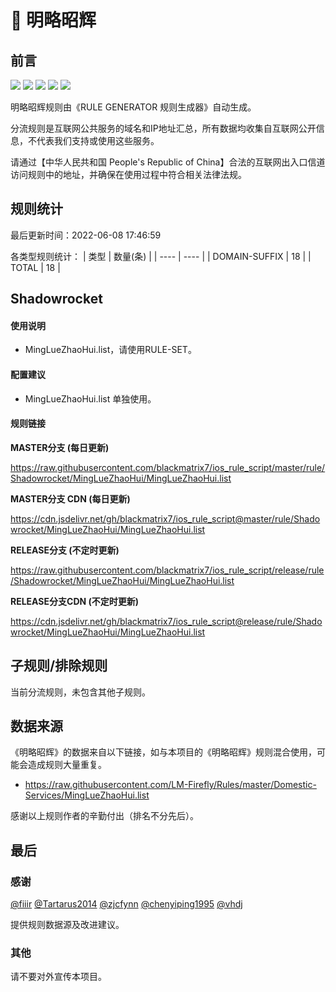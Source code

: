 # 🧸 明略昭辉

## 前言

![](https://shields.io/badge/-移除重复规则-ff69b4) ![](https://shields.io/badge/-DOMAIN与DOMAIN--SUFFIX合并-green) ![](https://shields.io/badge/-DOMAIN--SUFFIX间合并-critical) ![](https://shields.io/badge/-DOMAIN--SUFFIX与DOMAIN--KEYWORD合并-blue) ![](https://shields.io/badge/-IP--CIDR(6)合并-blueviolet) 

明略昭辉规则由《RULE GENERATOR 规则生成器》自动生成。

分流规则是互联网公共服务的域名和IP地址汇总，所有数据均收集自互联网公开信息，不代表我们支持或使用这些服务。

请通过【中华人民共和国 People's Republic of China】合法的互联网出入口信道访问规则中的地址，并确保在使用过程中符合相关法律法规。

## 规则统计

最后更新时间：2022-06-08 17:46:59

各类型规则统计：
| 类型 | 数量(条)  | 
| ---- | ----  |
| DOMAIN-SUFFIX | 18  | 
| TOTAL | 18  | 


## Shadowrocket 

#### 使用说明
- MingLueZhaoHui.list，请使用RULE-SET。

#### 配置建议
- MingLueZhaoHui.list 单独使用。

#### 规则链接
**MASTER分支 (每日更新)**

https://raw.githubusercontent.com/blackmatrix7/ios_rule_script/master/rule/Shadowrocket/MingLueZhaoHui/MingLueZhaoHui.list

**MASTER分支 CDN (每日更新)**

https://cdn.jsdelivr.net/gh/blackmatrix7/ios_rule_script@master/rule/Shadowrocket/MingLueZhaoHui/MingLueZhaoHui.list

**RELEASE分支 (不定时更新)**

https://raw.githubusercontent.com/blackmatrix7/ios_rule_script/release/rule/Shadowrocket/MingLueZhaoHui/MingLueZhaoHui.list

**RELEASE分支CDN (不定时更新)**

https://cdn.jsdelivr.net/gh/blackmatrix7/ios_rule_script@release/rule/Shadowrocket/MingLueZhaoHui/MingLueZhaoHui.list

## 子规则/排除规则


当前分流规则，未包含其他子规则。

## 数据来源

《明略昭辉》的数据来自以下链接，如与本项目的《明略昭辉》规则混合使用，可能会造成规则大量重复。

- https://raw.githubusercontent.com/LM-Firefly/Rules/master/Domestic-Services/MingLueZhaoHui.list


感谢以上规则作者的辛勤付出（排名不分先后）。

## 最后

### 感谢

[@fiiir](https://github.com/fiiir) [@Tartarus2014](https://github.com/Tartarus2014) [@zjcfynn](https://github.com/zjcfynn) [@chenyiping1995](https://github.com/chenyiping1995) [@vhdj](https://github.com/vhdj)

提供规则数据源及改进建议。

### 其他

请不要对外宣传本项目。
